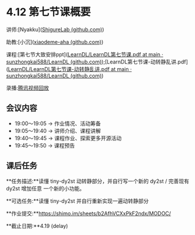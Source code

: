 # 4.12 第七节课概要

讲师:[Nyakku]([ShigureLab (github.com)](https://github.com/ShigureLab))

助教:[小沉]([xiaodeme-aha (github.com)](https://github.com/xiaodeme-aha))

课程:[第七节大致安排ppt]([LearnDL/LearnDL第七节课.pdf at main · sunzhongkai588/LearnDL (github.com)](https://github.com/sunzhongkai588/LearnDL/blob/main/授课材料/LearnDL第七节课.pdf));[LearnDL第七节课-动转静乱讲.pdf]([LearnDL/LearnDL第七节课-动转静乱讲.pdf at main · sunzhongkai588/LearnDL (github.com)](https://github.com/sunzhongkai588/LearnDL/blob/main/授课材料/LearnDL第七节课-动转静乱讲.pdf))

录播:[腾讯视频回放](https://meeting.tencent.com/user-center/shared-record-info?id=c6d62ab0-b4c8-48b7-937d-62141cd34570&form=-1&click_source_for_middle_login=2&app_lang=zh-cn,zh-cn&app_version=3.15.6.427&app_sdk_id=1410001423&app_publish_channel=CNAppStore&os_version=13.2.1&os_name=Mac&c_district=0&app_instance_id=2)

## 会议内容

*  19:00～19:05 -> 作业情况、活动筹备
*  19:05～19:40 -> 讲师介绍、课程讲解
*  19:40～19:45 -> 课程作业、探索更多开源活动
*  19:45～19:50 -> 课程预告

## 课后任务

**任务描述:**读懂 tiny-dy2st 动转静部分，并自行写一个新的 dy2st / 完善现有 dy2st 增加任意 一个新的小功能。

**可选任务:**读懂 tiny-dy2st 并自行重新实现一遍动转静部分

**作业提交:**https://shimo.im/sheets/b2AfhVCXxPkF2ndx/MODOC/

**截止日期:**4.19 (delay)

